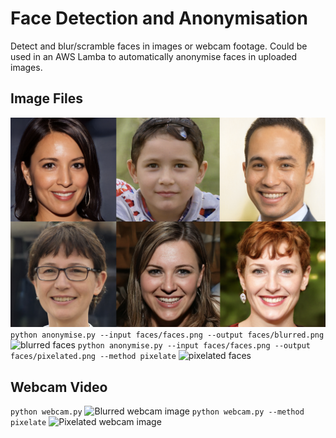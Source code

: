 # Face Detection and Anonymisation

Detect and blur/scramble faces in images or webcam footage. Could be used in an AWS Lamba to automatically anonymise faces in uploaded images.

## Image Files
![faces](https://github.com/memsb/FaceDetection/blob/main/faces/faces.png?raw=true)
```python anonymise.py --input faces/faces.png --output faces/blurred.png```
![blurred faces](https://github.com/memsb/FaceDetection/blob/main/faces/blurred.png?raw=true)
```python anonymise.py --input faces/faces.png --output faces/pixelated.png --method pixelate```
![pixelated faces](https://github.com/memsb/FaceDetection/blob/main/faces/pixelated.png?raw=true)

## Webcam Video
```python webcam.py```
![Blurred webcam image](https://github.com/memsb/FaceDetection/blob/main/faces/webcam_blurred.png?raw=true)
```python webcam.py --method pixelate```
![Pixelated webcam image](https://github.com/memsb/FaceDetection/blob/main/faces/webcam_pixelated.png?raw=true)



